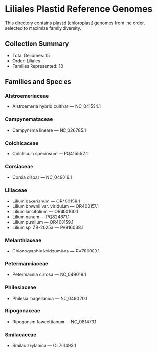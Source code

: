 # Liliales Plastid Reference Genomes

This directory contains plastid (chloroplast) genomes from the order, selected to maximize family diversity.

## Collection Summary

- Total Genomes: 15
- Order: Liliales
- Families Represented: 10

## Families and Species

### Alstroemeriaceae
- Alstroemeria hybrid cultivar — NC_041554.1

### Campynemataceae
- Campynema lineare — NC_026785.1

### Colchicaceae
- Colchicum speciosum — PQ415552.1

### Corsiaceae
- Corsia dispar — NC_049016.1

### Liliaceae
- Lilium bakerianum — OR400158.1
- Lilium brownii var. viridulum — OR400157.1
- Lilium lancifolium — OR400160.1
- Lilium nanum — PQ824871.1
- Lilium pumilum — OR400159.1
- Lilium sp. ZB-2025a — PV916038.1

### Melanthiaceae
- Chionographis koidzumiana — PV786083.1

### Petermanniaceae
- Petermannia cirrosa — NC_049019.1

### Philesiaceae
- Philesia magellanica — NC_049020.1

### Ripogonaceae
- Ripogonum fawcettianum — NC_081473.1

### Smilacaceae
- Smilax zeylanica — OL701493.1

